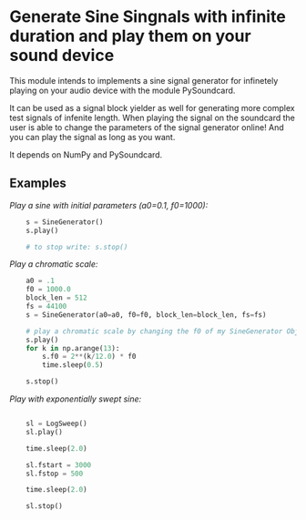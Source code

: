 # Generate Sine Singnals with infinite duration and play them on your sound device

This module intends to implements a sine signal generator for infinetely playing on your audio
device with the module PySoundcard.

It can be used as a signal block yielder as well for generating more complex test signals of infenite length.
When playing the signal on the soundcard the user is able to change the parameters of the signal generator online! And you can play the signal as long as you want.

It depends on NumPy and PySoundcard.

## Examples

*Play a sine with initial parameters (a0=0.1, f0=1000):*
```python
    s = SineGenerator()
    s.play()

    # to stop write: s.stop()

```


*Play a chromatic scale:*
```python
    a0 = .1
    f0 = 1000.0
    block_len = 512
    fs = 44100
    s = SineGenerator(a0=a0, f0=f0, block_len=block_len, fs=fs)

    # play a chromatic scale by changing the f0 of my SineGenerator Object:
    s.play()
    for k in np.arange(13):
        s.f0 = 2**(k/12.0) * f0
        time.sleep(0.5)

    s.stop()

```

*Play with exponentially swept sine:*
```python

    sl = LogSweep()
    sl.play()

    time.sleep(2.0)

    sl.fstart = 3000
    sl.fstop = 500

    time.sleep(2.0)

    sl.stop()

```
